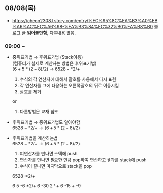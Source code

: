 ## 08/08(목)
- https://cheon2308.tistory.com/entry/%EC%95%8C%EA%B3%A0%EB%A6%AC%EC%A6%98-%EA%B3%84%EC%82%B0%EA%B8%B0 블로그 글 **읽어볼만함**, 다른내용 많음.
### 09:00 ~
- 중위표기법 $\rightarrow$ 후위표기법 (Stack이용)   
    (컴퓨터가 실제로 계산하는 방법은 후위표기법)    
    $(6+5*(2-8)/2) \rightarrow 6528-*2/+$ 
    1. 수식의 각 연산자에 대해서 괄호를 사용해서 다시 표현
    2. 각 연산자를 그에 대응하는 오른쪽괄호의 뒤로 이동시킴
    3. 괄호를 제거  

    or

    1. 다른방법은 교재 참조

- 후위표기법 $\rightarrow$ 중위표기법도 알아야함    
$6528-*2/+ \rightarrow (6+5*(2-8)/2)$

- 후위표기법을 계산하는법    
    $6528-*2/+ \rightarrow (6+5*(2-8)/2)$
    1. 피연산자를 만나면 스택에 push
    2. 연산자를 만나면 필요한 만큼 pop하여 연산하고 결과를 stack에 push
    3. 수식이 끝나면 마지막으로 stack을 pop

    6528-*2/+

    6 5 -6 *2/+
    6 -30 2 / +
    6 -15 +
    -9